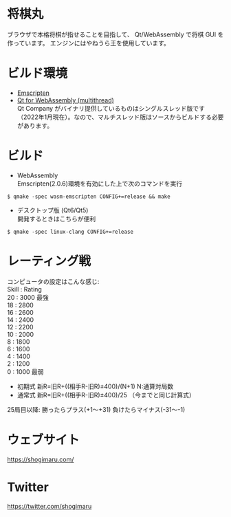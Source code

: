 将棋丸
======

ブラウザで本格将棋が指せることを目指して、 Qt/WebAssembly で将棋 GUI を作っています。
エンジンにはやねうら王を使用しています。

ビルド環境
==========
 - [Emscripten](https://emscripten.org/)
 - [Qt for WebAssembly (multithread)](https://www.qt.io/)  
   Qt Company がバイナリ提供しているものはシングルスレッド版です（2022年1月現在）。なので、マルチスレッド版はソースからビルドする必要があります。


ビルド
======
 - WebAssembly  
 Emscripten(2.0.6)環境を有効にした上で次のコマンドを実行
 ```
 $ qmake -spec wasm-emscripten CONFIG+=release && make
 ```

 - デスクトップ版 (Qt6/Qt5)  
 開発するときはこちらが便利
 ```
 $ qmake -spec linux-clang CONFIG+=release
 ```

レーティング戦
==============
コンピュータの設定はこんな感じ:  
  Skill : Rating  
  20 :   3000  最強  
  18 :   2800  
  16 :   2600  
  14 :   2400  
  12 :   2200  
  10 :   2000  
   8 :   1800  
   6 :   1600  
   4 :   1400  
   2 :   1200  
   0 :   1000  最弱  

- 初期式  新R=旧R+((相手R-旧R)±400)/(N+1)   N:通算対局数  
- 通常式  新R=旧R+((相手R-旧R)±400)/25 （今までと同じ計算式）

25局目以降:
 勝ったらプラス(+1〜+31)
 負けたらマイナス(-31〜-1)


ウェブサイト
============
 https://shogimaru.com/

Twitter
=======
 https://twitter.com/shogimaru
